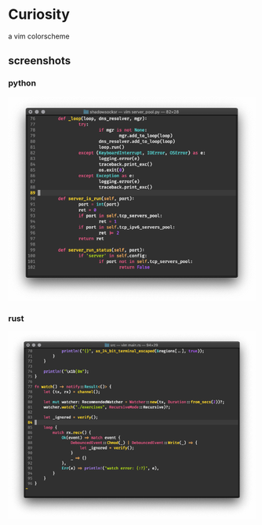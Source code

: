 # Curiosity 

a vim colorscheme

## screenshots

### python

![](./screenshots/python.png)

### rust

![](./screenshots/rust.png)
